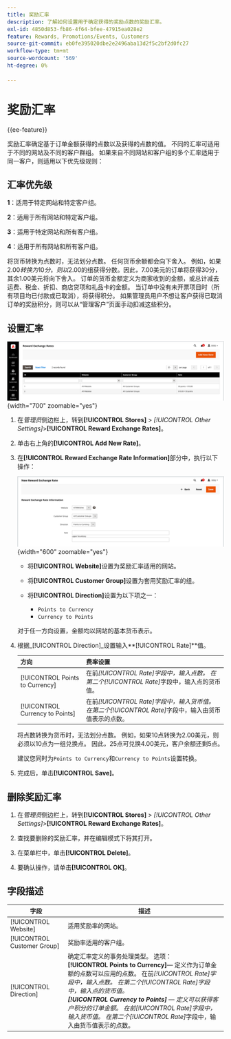 ```yaml
---
title: 奖励汇率
description: 了解如何设置用于确定获得的奖励点数的奖励汇率。
exl-id: 4850d853-fb86-4f64-bfee-47915ea028e2
feature: Rewards, Promotions/Events, Customers
source-git-commit: eb0fe395020dbe2e2496aba13d2f5c2bf2d0fc27
workflow-type: tm+mt
source-wordcount: '569'
ht-degree: 0%

---
```


# 奖励汇率

{{ee-feature}}

奖励汇率确定基于订单金额获得的点数以及获得的点数的值。 不同的汇率可适用于不同的网站及不同的客户群组。 如果来自不同网站和客户组的多个汇率适用于同一客户，则适用以下优先级规则：

## 汇率优先级

**1**：适用于特定网站和特定客户组。

**2**：适用于所有网站和特定客户组。

**3**：适用于特定网站和所有客户组。

**4**：适用于所有网站和所有客户组。

将货币转换为点数时，无法划分点数。 任何货币余额都会向下舍入。 例如，如果$2.00转换为10分，则以$2.00的组获得分数。因此，7.00美元的订单将获得30分，其余1.00美元将向下舍入。 订单的货币金额定义为商家收到的金额，或总计减去运费、税金、折扣、商店贷项和礼品卡的金额。 当订单中没有未开票项目时（所有项目均已付款或已取消），将获得积分。 如果管理员用户不想让客户获得已取消订单的奖励积分，则可以从“管理客户”页面手动扣减这些积分。

## 设置汇率

![奖励汇率](./assets/reward-exchange-rates.png){width="700" zoomable="yes"}

1. 在&#x200B;_管理员_&#x200B;侧边栏上，转到&#x200B;**[!UICONTROL Stores]** > _[!UICONTROL Other Settings]_>**[!UICONTROL Reward Exchange Rates]**。

1. 单击右上角的&#x200B;**[!UICONTROL Add New Rate]**。

1. 在&#x200B;**[!UICONTROL Reward Exchange Rate Information]**&#x200B;部分中，执行以下操作：

   ![奖励汇率 — 信息](./assets/reward-exchange-rate-new.png){width="600" zoomable="yes"}

   - 将&#x200B;**[!UICONTROL Website]**&#x200B;设置为奖励汇率适用的网站。

   - 将&#x200B;**[!UICONTROL Customer Group]**&#x200B;设置为套用奖励汇率的组。

   - 将&#x200B;**[!UICONTROL Direction]**&#x200B;设置为以下项之一：

      - `Points to Currency`
      - `Currency to Points`

   对于任一方向设置，金额均以网站的基本货币表示。

1. 根据&#x200B;_[!UICONTROL Direction]_设置输入&#x200B;**[!UICONTROL Rate]**值。

   | 方向 | 费率设置 |
   |---------|-------------|
   | [!UICONTROL Points to Currency] | 在前&#x200B;_[!UICONTROL Rate]_字段中，输入点数。 在第二个_[!UICONTROL Rate]_&#x200B;字段中，输入点的货币值。 |
   | [!UICONTROL Currency to Points] | 在前&#x200B;_[!UICONTROL Rate]_字段中，输入货币值。 在第二个_[!UICONTROL Rate]_&#x200B;字段中，输入由货币值表示的点数。 |

   将点数转换为货币时，无法划分点数。 例如，如果10点转换为2.00美元，则必须以10点为一组兑换点。 因此，25点可兑换4.00美元，客户余额还剩5点。

   建议您同时为`Points to Currency`和`Currency to Points`设置转换。

1. 完成后，单击&#x200B;**[!UICONTROL Save]**。

## 删除奖励汇率

1. 在&#x200B;_管理员_&#x200B;侧边栏上，转到&#x200B;**[!UICONTROL Stores]** > _[!UICONTROL Other Settings]_>**[!UICONTROL Reward Exchange Rates]**。

1. 查找要删除的奖励汇率，并在编辑模式下将其打开。

1. 在菜单栏中，单击&#x200B;**[!UICONTROL Delete]**。

1. 要确认操作，请单击&#x200B;**[!UICONTROL OK]**。

## 字段描述

| 字段 | 描述 |
|--- |--- |
| [!UICONTROL Website] | 适用奖励率的网站。 |
| [!UICONTROL Customer Group] | 奖励率适用的客户组。 |
| [!UICONTROL Direction] | 确定汇率定义的事务处理类型。 选项： <br/>**[!UICONTROL Points to Currency]**— 定义作为订单金额的点数可以应用的点数。 在前&#x200B;_[!UICONTROL Rate]_字段中，输入点数。 在第二个_[!UICONTROL Rate]_字段中，输入点的货币值。<br/>**[!UICONTROL Currency to Points]** — 定义可以获得客户积分的订单金额。 在前&#x200B;_[!UICONTROL Rate]_字段中，输入货币值。 在第二个_[!UICONTROL Rate]_&#x200B;字段中，输入由货币值表示的点数。 |
